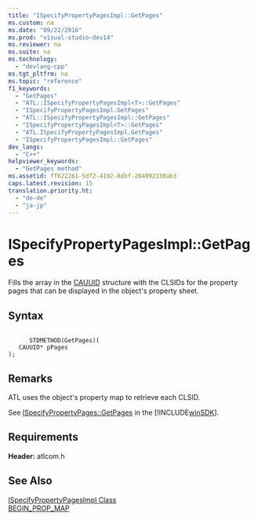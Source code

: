 ```yaml
---
title: "ISpecifyPropertyPagesImpl::GetPages"
ms.custom: na
ms.date: "09/22/2016"
ms.prod: "visual-studio-dev14"
ms.reviewer: na
ms.suite: na
ms.technology: 
  - "devlang-cpp"
ms.tgt_pltfrm: na
ms.topic: "reference"
f1_keywords: 
  - "GetPages"
  - "ATL::ISpecifyPropertyPagesImpl<T>::GetPages"
  - "ISpecifyPropertyPagesImpl.GetPages"
  - "ATL::ISpecifyPropertyPagesImpl::GetPages"
  - "ISpecifyPropertyPagesImpl<T>::GetPages"
  - "ATL.ISpecifyPropertyPagesImpl.GetPages"
  - "ISpecifyPropertyPagesImpl::GetPages"
dev_langs: 
  - "C++"
helpviewer_keywords: 
  - "GetPages method"
ms.assetid: ff622261-5df2-4192-8dbf-264092138ab3
caps.latest.revision: 15
translation.priority.ht: 
  - "de-de"
  - "ja-jp"
---
```

# ISpecifyPropertyPagesImpl::GetPages
Fills the array in the [CAUUID](http://msdn.microsoft.com/library/windows/desktop/ms680048) structure with the CLSIDs for the property pages that can be displayed in the object's property sheet.  
  
## Syntax  
  
```  
  
      STDMETHOD(GetPages)(  
   CAUUID* pPages   
);  
```  
  
## Remarks  
 ATL uses the object's property map to retrieve each CLSID.  
  
 See [ISpecifyPropertyPages::GetPages](http://msdn.microsoft.com/library/windows/desktop/ms687276) in the [!INCLUDE[winSDK](../VS_csharp/includes/winsdk_md.md)].  
  
## Requirements  
 **Header:** atlcom.h  
  
## See Also  
 [ISpecifyPropertyPagesImpl Class](../VS_csharp/ispecifypropertypagesimpl-class.md)   
 [BEGIN_PROP_MAP](../VS_csharp/begin_prop_map.md)